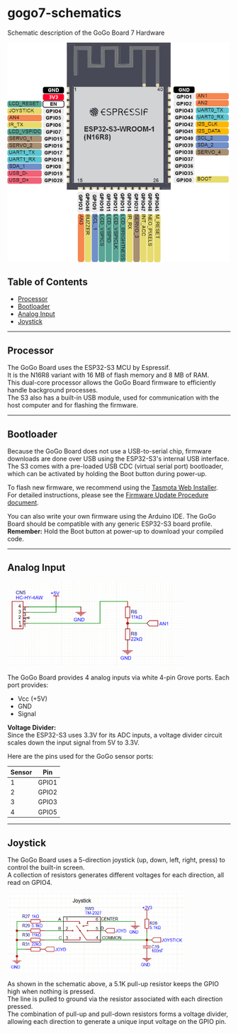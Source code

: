 # gogo7-schematics
Schematic description of the GoGo Board 7 Hardware

<img src="images/ESP32-S3%20GoGo7%20Pinout.png" width="500">

## Table of Contents

- [Processor](#processor)
- [Bootloader](#bootloader)
- [Analog Input](#analog-input)
- [Joystick](#joystick)

---

## Processor

The GoGo Board uses the ESP32-S3 MCU by Espressif.  
It is the N16R8 variant with 16 MB of flash memory and 8 MB of RAM.  
This dual-core processor allows the GoGo Board firmware to efficiently handle background processes.  
The S3 also has a built-in USB module, used for communication with the host computer and for flashing the firmware.

---

## Bootloader

Because the GoGo Board does not use a USB-to-serial chip, firmware downloads are done over USB using the ESP32-S3's internal USB interface.  
The S3 comes with a pre-loaded USB CDC (virtual serial port) bootloader, which can be activated by holding the Boot button during power-up.

To flash new firmware, we recommend using the [Tasmota Web Installer](https://tasmota.github.io/install/).  
For detailed instructions, please see the [Firmware Update Procedure document](https://docs.google.com/document/d/1wkHplLRawxpCvvXY5K_7zhaUBPVLWB5iVyL8zbxunkI/edit?tab=t.0#heading=h.g8lrajqe9t70).

You can also write your own firmware using the Arduino IDE. The GoGo Board should be compatible with any generic ESP32-S3 board profile.  
**Remember:** Hold the Boot button at power-up to download your compiled code.

---

## Analog Input

<img src="images/analog_input.png" width="400">

The GoGo Board provides 4 analog inputs via white 4-pin Grove ports. Each port provides:
- Vcc (+5V)
- GND
- Signal

**Voltage Divider:**  
Since the ESP32-S3 uses 3.3V for its ADC inputs, a voltage divider circuit scales down the input signal from 5V to 3.3V.

Here are the pins used for the GoGo sensor ports:

| Sensor | Pin   |
|--------|-------|
| 1      | GPIO1 |
| 2      | GPIO2 |
| 3      | GPIO3 |
| 4      | GPIO5 |

---

## Joystick

The GoGo Board uses a 5-direction joystick (up, down, left, right, press) to control the built-in screen.  
A collection of resistors generates different voltages for each direction, all read on GPIO4.

<img src="images/joystick.png" width="400">

As shown in the schematic above, a 5.1K pull-up resistor keeps the GPIO high when nothing is pressed.  
The line is pulled to ground via the resistor associated with each direction pressed.  
The combination of pull-up and pull-down resistors forms a voltage divider, allowing each direction to generate a unique input voltage on the GPIO pin.
